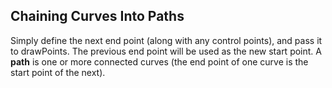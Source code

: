 ## Chaining Curves Into Paths
Simply define the next end point (along with any control points),
and pass it to drawPoints. The previous end point will be used
as the new start point. A **path** is one or more connected curves
(the end point of one curve is the start point of the next).